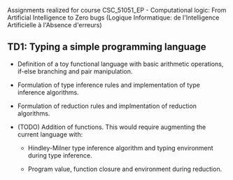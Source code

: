 Assignments realized for course CSC_51051_EP - Computational logic: From Artificial Intelligence to Zero bugs (Logique Informatique: de l'Intelligence Artificielle à l'Absence d'erreurs)

## TD1: Typing a simple programming language

- Definition of a toy functional language with basic arithmetic operations, if-else branching and pair manipulation.

- Formulation of type inference rules and implementation of type inference algorithms.

- Formulation of reduction rules and implmentation of reduction algorithms.

- (TODO) Addition of functions. This would require augmenting the current language with:

    - Hindley-Milner type inference algorithm and typing environment during type inference.
    
    - Program value, function closure and environment during reduction.
